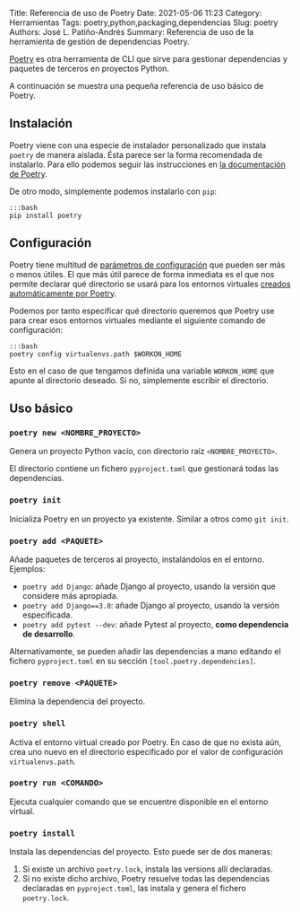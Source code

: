 Title: Referencia de uso de Poetry
Date: 2021-05-06 11:23
Category: Herramientas
Tags: poetry,python,packaging,dependencias
Slug: poetry
Authors: José L. Patiño-Andrés
Summary: Referencia de uso de la herramienta de gestión de dependencias Poetry.

[Poetry](https://python-poetry.org/docs/) es otra herramienta de CLI que sirve
para gestionar dependencias y paquetes de terceros en proyectos Python.

A continuación se muestra una pequeña referencia de uso básico de Poetry.

## Instalación

Poetry viene con una especie de instalador personalizado que instala `poetry`
de manera aislada. Ésta parece ser la forma recomendada de instalarlo. Para
ello podemos seguir las instrucciones en [la documentación de Poetry](https://python-poetry.org/docs/#installation).

De otro modo, simplemente podemos instalarlo con `pip`:

    :::bash
    pip install poetry

## Configuración

Poetry tiene multitud de [parámetros de configuración](https://python-poetry.org/docs/configuration/#configuration)
que pueden ser más o menos útiles. El que más útil parece de forma inmediata es
el que nos permite declarar qué directorio se usará para los entornos virtuales
[creados automáticamente por Poetry](https://python-poetry.org/docs/configuration/#virtualenvspath-string).

Podemos por tanto especificar qué directorio queremos que Poetry use para crear
esos entornos virtuales mediante el siguiente comando de configuración:

    :::bash
    poetry config virtualenvs.path $WORKON_HOME

Esto en el caso de que tengamos definida una variable `WORKON_HOME` que apunte
al directorio deseado. Si no, simplemente escribir el directorio.

## Uso básico

### `poetry new <NOMBRE_PROYECTO>`

Genera un proyecto Python vacío, con directorio raíz `<NOMBRE_PROYECTO>`.

El directorio contiene un fichero `pyproject.toml` que gestionará todas las
dependencias.

### `poetry init`

Inicializa Poetry en un proyecto ya existente. Similar a otros como `git init`.

### `poetry add <PAQUETE>`

Añade paquetes de terceros al proyecto, instalándolos en el entorno. Ejemplos:

- `poetry add Django`: añade Django al proyecto, usando la versión que considere
  más apropiada. 
- `poetry add Django==3.0`: añade Django al proyecto, usando la versión
  especificada.
- `poetry add pytest --dev`: añade Pytest al proyecto, **como dependencia de 
  desarrollo**.

Alternativamente, se pueden añadir las dependencias a mano editando el fichero
`pyproject.toml` en su sección `[tool.poetry.dependencies]`.

### `poetry remove <PAQUETE>`

Elimina la dependencia del proyecto.

### `poetry shell`

Activa el entorno virtual creado por Poetry. En caso de que no exista aún, crea
uno nuevo en el directorio especificado por el valor de configuración
`virtualenvs.path`.

### `poetry run <COMANDO>`

Ejecuta cualquier comando que se encuentre disponible en el entorno virtual.

### `poetry install`

Instala las dependencias del proyecto. Esto puede ser de dos maneras:

1. Si existe un archivo `poetry.lock`, instala las versions allí declaradas.
2. Si no existe dicho archivo, Poetry resuelve todas las dependencias declaradas
   en `pyproject.toml`, las instala y genera el fichero `poetry.lock`.
